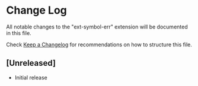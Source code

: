 # Change Log
All notable changes to the "ext-symbol-err" extension will be documented in this file.

Check [Keep a Changelog](http://keepachangelog.com/) for recommendations on how to structure this file.

## [Unreleased]
- Initial release